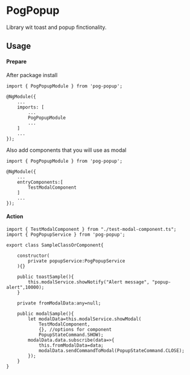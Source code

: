 # PogPopup

Library wit toast and popup finctionality.

## Usage

#### Prepare

After package install

~~~TS
import { PogPopupModule } from 'pog-popup';

@NgModule({
    ...
    imports: [
        ...
        PogPopupModule
        ...
    ]
    ...
});
~~~

Also add components that you will use as modal
~~~TS
import { PogPopupModule } from 'pog-popup';

@NgModule({
    ...
    entryComponents:[
        TestModalComponent
    ]
    ...
});
~~~

#### Action

~~~TS
import { TestModalComponent } from "./test-modal-component.ts";
import { PogPopupService } from 'pog-popup';

export class SampleClassOrComponent{

    constructor(
        private popupService:PogPopupService
    ){}

    public toastSample(){
        this.modalService.showNotify("Alert message", "popup-alert",10000);
    }

    private fromModalData:any=null;

    public modalSample(){
        let modalData=this.modalService.showModal(
            TestModalComponent,
            {}, //options for component
            PopupStateCommand.SHOW);
        modalData.data.subscribe(data=>{
            this.fromModalData=data;
            modalData.sendCommandToModal(PopupStateCommand.CLOSE);
        });
    }
}
~~~